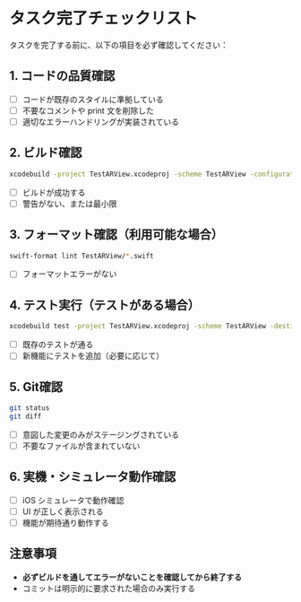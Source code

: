 # タスク完了チェックリスト

タスクを完了する前に、以下の項目を必ず確認してください：

## 1. コードの品質確認
- [ ] コードが既存のスタイルに準拠している
- [ ] 不要なコメントや print 文を削除した
- [ ] 適切なエラーハンドリングが実装されている

## 2. ビルド確認
```bash
xcodebuild -project TestARView.xcodeproj -scheme TestARView -configuration Debug build
```
- [ ] ビルドが成功する
- [ ] 警告がない、または最小限

## 3. フォーマット確認（利用可能な場合）
```bash
swift-format lint TestARView/*.swift
```
- [ ] フォーマットエラーがない

## 4. テスト実行（テストがある場合）
```bash
xcodebuild test -project TestARView.xcodeproj -scheme TestARView -destination 'platform=iOS Simulator,name=iPhone 15'
```
- [ ] 既存のテストが通る
- [ ] 新機能にテストを追加（必要に応じて）

## 5. Git確認
```bash
git status
git diff
```
- [ ] 意図した変更のみがステージングされている
- [ ] 不要なファイルが含まれていない

## 6. 実機・シミュレータ動作確認
- [ ] iOS シミュレータで動作確認
- [ ] UI が正しく表示される
- [ ] 機能が期待通り動作する

## 注意事項
- **必ずビルドを通してエラーがないことを確認してから終了する**
- コミットは明示的に要求された場合のみ実行する